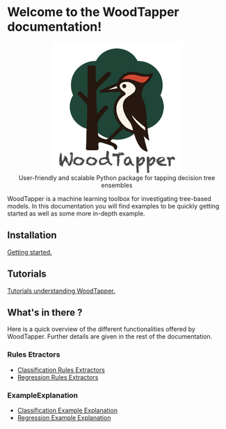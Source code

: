 

# Welcome to the WoodTapper documentation!

<div align="center">
<img src="https://raw.githubusercontent.com/artefactory/woodtapper/main/data/logos/logo_woodpecker_compressed.png" width="300">
</div>

<div align="center">
User-friendly and scalable Python package for tapping decision tree ensembles
</div>

WoodTapper is a machine learning toolbox for investigating tree-based models.
In this documentation you will find examples to be quickly getting started as well as some more in-depth example.

## Installation

[Getting started.](./installation.md)

## Tutorials

[Tutorials understanding WoodTapper.](./0_tutorials.md)


## What's in there ?

Here is a quick overview of the different functionalities offered by WoodTapper. Further details are given in the rest of the documentation.

### Rules Etractors
- [Classification Rules Extractors](./references/classification_extractors.md)
- [Regression Rules Extractors](./references/regression_extractors.md)

### ExampleExplanation
- [Classification Example Explanation](./references/classification_explanation.md)
- [Regression Example Explanation](./references/regression_explanation.md)
